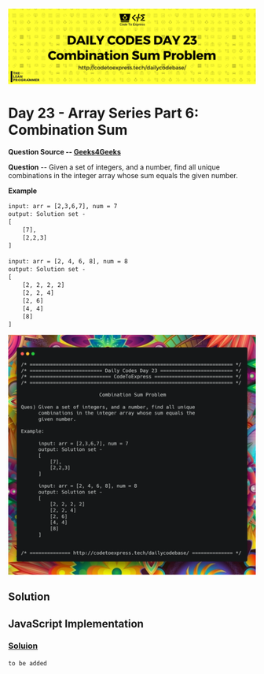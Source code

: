 ![cover](./cover.png)

# Day 23 - Array Series Part 6: Combination Sum

**Question Source -- [Geeks4Geeks](https://www.geeksforgeeks.org/combinational-sum/)**

**Question** -- Given a set of integers, and a number, find all unique combinations in the integer array whose sum equals the given number.

**Example**

```
input: arr = [2,3,6,7], num = 7
output: Solution set -
[
    [7],
    [2,2,3]
]

input: arr = [2, 4, 6, 8], num = 8
output: Solution set -
[
    [2, 2, 2, 2]
    [2, 2, 4]
    [2, 6]
    [4, 4]
    [8]
]
```

![ques](./ques.png)

## Solution

## JavaScript Implementation

### [Soluion](./JavaScript/combinationSum.js)

```
to be added
```

